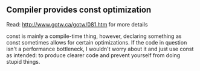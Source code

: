 ## Compiler provides const optimization 

Read: http://www.gotw.ca/gotw/081.htm for more details 

const is mainly a compile-time thing, however, declaring something as const sometimes allows for certain optimizations. 
If the code in question isn't a performance bottleneck, I wouldn't worry about it and just use const as intended: to produce clearer code and prevent yourself from doing stupid things.

